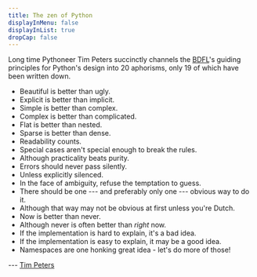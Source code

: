 ```yaml
---
title: The zen of Python
displayInMenu: false
displayInList: true
dropCap: false
---
```


Long time Pythoneer Tim Peters succinctly channels the [BDFL](https://docs.python.org/3.3/glossary.html#term-bdfl)'s guiding principles for Python's design into 20 aphorisms, only 19 of which have been written down.

- Beautiful is better than ugly.
- Explicit is better than implicit.
- Simple is better than complex.
- Complex is better than complicated.
- Flat is better than nested.
- Sparse is better than dense.
- Readability counts.
- Special cases aren't special enough to break the rules.
- Although practicality beats purity.
- Errors should never pass silently.
- Unless explicitly silenced.
- In the face of ambiguity, refuse the temptation to guess.
- There should be one --- and preferably only one --- obvious way to do it.
- Although that way may not be obvious at first unless you're Dutch.
- Now is better than never.
- Although never is often better than *right* now.
- If the implementation is hard to explain, it's a bad idea.
- If the implementation is easy to explain, it may be a good idea.
- Namespaces are one honking great idea - let's do more of those!  

--- [Tim Peters](http://c2.com/cgi/wiki?TimPeters)
